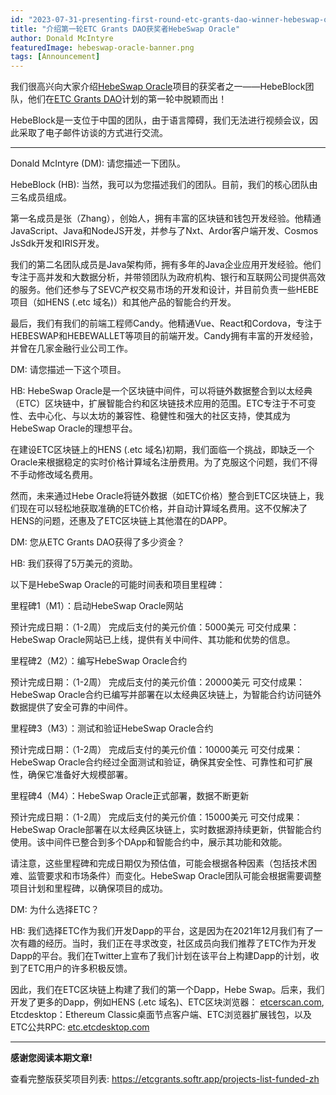```yaml
---
id: "2023-07-31-presenting-first-round-etc-grants-dao-winner-hebeswap-oracle-cn"
title: "介绍第一轮ETC Grants DAO获奖者HebeSwap Oracle"
author: Donald McIntyre
featuredImage: hebeswap-oracle-banner.png
tags: [Announcement]
---
```


我们很高兴向大家介绍[HebeSwap Oracle](https://etcgrants.softr.app/funded-project-details-en?recordId=recawTYlPRP0Ntkwz)项目的获奖者之一——HebeBlock团队，他们在[ETC Grants DAO](https://etcgrantsdao.io/)计划的第一轮中脱颖而出！

HebeBlock是一支位于中国的团队，由于语言障碍，我们无法进行视频会议，因此采取了电子邮件访谈的方式进行交流。

---

Donald McIntyre (DM): 请您描述一下团队。

HebeBlock (HB): 当然，我可以为您描述我们的团队。目前，我们的核心团队由三名成员组成。

第一名成员是张（Zhang），创始人，拥有丰富的区块链和钱包开发经验。他精通JavaScript、Java和NodeJS开发，并参与了Nxt、Ardor客户端开发、Cosmos JsSdk开发和IRIS开发。

我们的第二名团队成员是Java架构师，拥有多年的Java企业应用开发经验。他们专注于高并发和大数据分析，并带领团队为政府机构、银行和互联网公司提供高效的服务。他们还参与了SEVC产权交易市场的开发和设计，并目前负责一些HEBE项目（如HENS (.etc 域名)）和其他产品的智能合约开发。

最后，我们有我们的前端工程师Candy。他精通Vue、React和Cordova，专注于HEBESWAP和HEBEWALLET等项目的前端开发。Candy拥有丰富的开发经验，并曾在几家金融行业公司工作。

DM: 请您描述一下这个项目。

HB: HebeSwap Oracle是一个区块链中间件，可以将链外数据整合到以太经典（ETC）区块链中，扩展智能合约和区块链技术应用的范围。ETC专注于不可变性、去中心化、与以太坊的兼容性、稳健性和强大的社区支持，使其成为HebeSwap Oracle的理想平台。

在建设ETC区块链上的HENS (.etc 域名)初期，我们面临一个挑战，即缺乏一个Oracle来根据稳定的实时价格计算域名注册费用。为了克服这个问题，我们不得不手动修改域名费用。

然而，未来通过Hebe Oracle将链外数据（如ETC价格）整合到ETC区块链上，我们现在可以轻松地获取准确的ETC价格，并自动计算域名费用。这不仅解决了HENS的问题，还惠及了ETC区块链上其他潜在的DAPP。

DM: 您从ETC Grants DAO获得了多少资金？

HB: 我们获得了5万美元的资助。

以下是HebeSwap Oracle的可能时间表和项目里程碑：

里程碑1（M1）：启动HebeSwap Oracle网站

预计完成日期：（1-2周）
完成后支付的美元价值：5000美元
可交付成果：HebeSwap Oracle网站已上线，提供有关中间件、其功能和优势的信息。

里程碑2（M2）：编写HebeSwap Oracle合约

预计完成日期：（1-2周）
完成后支付的美元价值：20000美元
可交付成果：HebeSwap Oracle合约已编写并部署在以太经典区块链上，为智能合约访问链外数据提供了安全可靠的中间件。

里程碑3（M3）：测试和验证HebeSwap Oracle合约

预计完成日期：（1-2周）
完成后支付的美元价值：10000美元
可交付成果：HebeSwap Oracle合约经过全面测试和验证，确保其安全性、可靠性和可扩展性，确保它准备好大规模部署。

里程碑4（M4）：HebeSwap Oracle正式部署，数据不断更新

预计完成日期：（1-2周）
完成后支付的美元价值：15000美元
可交付成果：HebeSwap Oracle部署在以太经典区块链上，实时数据源持续更新，供智能合约使用。该中间件已整合到多个DApp和智能合约中，展示其功能和效能。

请注意，这些里程碑和完成日期仅为预估值，可能会根据各种因素（包括技术困难、监管要求和市场条件）而变化。HebeSwap Oracle团队可能会根据需要调整项目计划和里程碑，以确保项目的成功。

DM: 为什么选择ETC？

HB: 我们选择ETC作为我们开发Dapp的平台，这是因为在2021年12月我们有了一次有趣的经历。当时，我们正在寻求改变，社区成员向我们推荐了ETC作为开发Dapp的平台。我们在Twitter上宣布了我们计划在该平台上构建Dapp的计划，收到了ETC用户的许多积极反馈。
  
因此，我们在ETC区块链上构建了我们的第一个Dapp，Hebe Swap。后来，我们开发了更多的Dapp，例如HENS (.etc 域名)、ETC区块浏览器： [etcerscan.com](http://etcerscan.com/), Etcdesktop：Ethereum Classic桌面节点客户端、ETC浏览器扩展钱包，以及ETC公共RPC: [etc.etcdesktop.com](http://etc.etcdesktop.com/)

---

**感谢您阅读本期文章!**

查看完整版获奖项目列表: https://etcgrants.softr.app/projects-list-funded-zh
